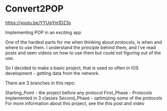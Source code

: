# Convert2POP
https://youtu.be/YYUqYm1DZ3s



Implementing POP in an exciting app

One of the hardest parts for me when thinking about protocols, is when and where to use them. I understand the principle behind them, and I’ve read posts and seen videos on how to use them but could not figuring out of the use.

So I decided to make a basic project, that is used so often in IOS development - getting data from the network.

There are 3 branches in this repo:

Starting_Point - the project before any protocol
First_Phase - Protocols implemented in 3 classes
Second_Phase - optimizing some of the protocols
For more information about this project, see the this post and video

